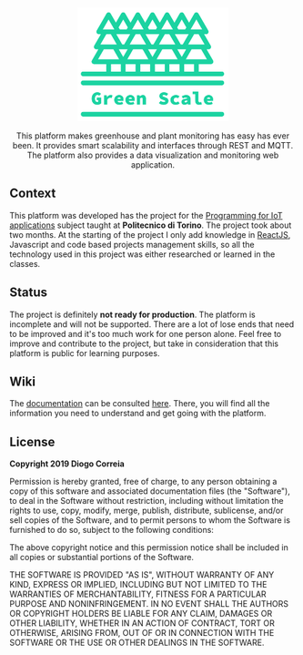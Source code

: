 <p align="center"><a href="https://github.com/dvcorreia/greenscale" target="_blank"><img height="200" src="./docs/assets/logo.png" alt="greenscale-logo"></a>
</p>

<div align="center">  
<p>This platform makes greenhouse and plant monitoring has easy has ever been.
It provides smart scalability and interfaces through REST and MQTT. 
The platform also provides a data visualization and monitoring web application.
</p>
</div>

## Context

This platform was developed has the project for the [Programming for IoT applications](https://didattica.polito.it/pls/portal30/gap.pkg_guide.viewGap?p_cod_ins=03QWRQW&p_a_acc=2019&p_header=S&p_lang=EN) subject taught at __Politecnico di Torino__. The project took about two months. At the starting of the project I only add knowledge in [ReactJS](https://reactjs.org/), Javascript and code based projects management skills, so all the technology used in this project was either researched or learned in the classes.

## Status

The project is definitely __not ready for production__. The platform is incomplete and will not be supported. There are a lot of lose ends that need to be improved and it's too much work for one person alone. Feel free to improve and contribute to the project, but take in consideration that this platform is public for learning purposes.

## Wiki

The [documentation](https://github.com/dvcorreia/greenscale/blob/master/docs/index.md) can be consulted [here](https://github.com/dvcorreia/greenscale/blob/master/docs/index.md). There, you will find all the information you need to understand and get going with the platform.

## License

__Copyright 2019 Diogo Correia__

Permission is hereby granted, free of charge, to any person obtaining a copy of this software and associated documentation files (the "Software"), to deal in the Software without restriction, including without limitation the rights to use, copy, modify, merge, publish, distribute, sublicense, and/or sell copies of the Software, and to permit persons to whom the Software is furnished to do so, subject to the following conditions:

The above copyright notice and this permission notice shall be included in all copies or substantial portions of the Software.

THE SOFTWARE IS PROVIDED "AS IS", WITHOUT WARRANTY OF ANY KIND, EXPRESS OR IMPLIED, INCLUDING BUT NOT LIMITED TO THE WARRANTIES OF MERCHANTABILITY, FITNESS FOR A PARTICULAR PURPOSE AND NONINFRINGEMENT. IN NO EVENT SHALL THE AUTHORS OR COPYRIGHT HOLDERS BE LIABLE FOR ANY CLAIM, DAMAGES OR OTHER LIABILITY, WHETHER IN AN ACTION OF CONTRACT, TORT OR OTHERWISE, ARISING FROM, OUT OF OR IN CONNECTION WITH THE SOFTWARE OR THE USE OR OTHER DEALINGS IN THE SOFTWARE.



